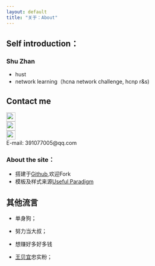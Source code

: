 ```yaml
---
layout: default
title: "关于：About"
---
```


## Self introduction：

  ### Shu Zhan 
  * hust
* network learning（hcna network challenge, hcnp r&s)


## Contact me

<p class="contact">
 <a href="http://m.weibo.cn/5324524921" title="微博联系我"><img src="http://www.sinaimg.cn/blog/developer/wiki/LOGO_32x32.png" width="24" height="24" style="display:inline-block;vertical-align:middle"></a><br/>
        <a href="http://www.zhihu.com/people/zhan-shu-52" title="知乎联系我"><img src="http://www.zhihu.com/favicon.ico" width="24" height="24" style="display:inline-block;vertical-align:middle"></a><br/>
 <a href="https://github.com/shuest" title="Github联系我"><img src="http://www.github.com/favicon.ico" width="24" height="24" style="display:inline-block;vertical-align:middle"></a><br/>
E-mail: 391077005@qq.com 
</p>

### About the site：

* 搭建于[Github](https://github.com/shuest/shuest.github.io),欢迎Fork
* 模板及样式来源[Useful Paradigm](http://usefulparadigm.com/)

## 其他流言
* 单身狗；
* 努力当大叔；
* 想赚好多好多钱
* [王贝宜][1]忠实粉；


  [1]: http://www.zhihu.com/people/wangbeiyivip